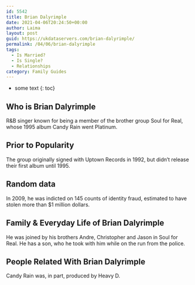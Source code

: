 ```yaml
---
id: 5542
title: Brian Dalyrimple
date: 2021-04-06T20:24:50+00:00
author: Laima
layout: post
guid: https://ukdataservers.com/brian-dalyrimple/
permalink: /04/06/brian-dalyrimple
tags:
  - Is Married?
  - Is Single?
  - Relationships
category: Family Guides
---
```


* some text
{: toc}


## Who is Brian Dalyrimple
                  
                  
                  
R&B singer known for being a member of the brother group Soul for Real, whose 1995 album Candy Rain went Platinum.
                  
              
            
              
            
                
                
                
## Prior to Popularity
                  
                  
                  
The group originally signed with Uptown Records in 1992, but didn&#8217;t release their first album until 1995.
                  
              
            
              
            
                
                
                
## Random data
                  
                  
                  
In 2009, he was indicted on 145 counts of identity fraud, estimated to have stolen more than $1 million dollars.
                  
              
            
              
            
                
                
                
## Family & Everyday Life of Brian Dalyrimple
                  
                  
                  
He was joined by his brothers Andre, Christopher and Jason in Soul for Real. He has a son, who he took with him while on the run from the police.
                  
              
            
              
            
                
                
                
## People Related With Brian Dalyrimple
                  
                  
                  
Candy Rain was, in part, produced by Heavy D.
                  
              
            
              
            
                
              
            
              
              
            
            
              
            
          
          
          